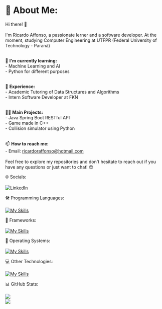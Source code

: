 # 📝 About Me:
Hi there! 👋<br><br>I'm Ricardo Affonso, a passionate lerner and a software developer. At the moment, studying Computer Engineering at UTFPR (Federal University of Technology - Paraná)<br><br>

🌱 **I'm currently learning:**<br>- Machine Learning and AI <br>- Python for different purposes<br><br>

💼 **Experience:**<br>- Academic Tutoring of Data Structures and Algorithms 
                  <br>- Intern Software Developer at FKN 
                  <br> <br>
                  
👨‍💻 **Main Projects:**<br>- Java Spring Boot RESTful API
                     <br>- Game made in C++
                     <br>- Collision simulator using Python
                     <br><br>
                
📫 **How to reach me:**<br>- Email: ricardoraffonso@hotmail.com<br><br>
Feel free to explore my repositories and don't hesitate to reach out if you have any questions or just want to chat! 😊

🌐 Socials: <br><br>
[![LinkedIn](https://skillicons.dev/icons?i=linkedin)](https://linkedin.com/in/ricardo-affonso0607) 

🛠️ Programming Languages: <br><br>
[![My Skills](https://skillicons.dev/icons?i=python,java,cpp,js,mysql,postgres)](https://skillicons.dev)

🧩 Frameworks:  <br><br>
[![My Skills](https://skillicons.dev/icons?i=fastapi,flask,spring)](https://skillicons.dev)

🐧 Operating Systems: <br><br>
[![My Skills](https://skillicons.dev/icons?i=linux,windows)](https://skillicons.dev)

💻 Other Technologies: <br><br>
[![My Skills](https://skillicons.dev/icons?i=git,github,ros,postman)](https://skillicons.dev)

📊 GitHub Stats: <br><br>
![](https://github-readme-stats.vercel.app/api?username=RicardoAffonso0607&theme=tokyonight&hide_border=true&include_all_commits=false&count_private=false) </br>
![](https://github-readme-stats.vercel.app/api/top-langs/?username=RicardoAffonso0607&theme=tokyonight&hide_border=true&include_all_commits=false&count_private=false&layout=compact)

